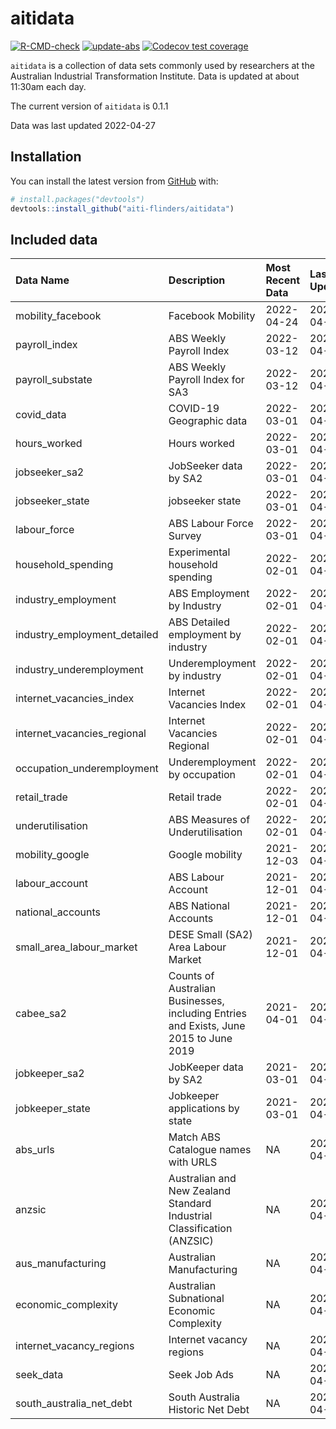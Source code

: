 
<!-- README.md is generated from README.Rmd. Please edit that file -->

# aitidata

<!-- badges: start -->

[![R-CMD-check](https://github.com/aiti-flinders/aitidata/actions/workflows/R-CMD-check.yaml/badge.svg?branch=data_prep)](https://github.com/aiti-flinders/aitidata/actions/workflows/R-CMD-check.yaml)
[![update-abs](https://github.com/aiti-flinders/aitidata/workflows/update-abs/badge.svg)](https://github.com/aiti-flinders/aitidata/actions)
[![Codecov test
coverage](https://codecov.io/gh/aiti-flinders/aitidata/branch/master/graph/badge.svg)](https://app.codecov.io/gh/aiti-flinders/aitidata?branch=master)
<!-- badges: end -->

`aitidata` is a collection of data sets commonly used by researchers at
the Australian Industrial Transformation Institute. Data is updated at
about 11:30am each day.

The current version of `aitidata` is 0.1.1

Data was last updated 2022-04-27

## Installation

You can install the latest version from [GitHub](https://github.com/)
with:

``` r
# install.packages("devtools")
devtools::install_github("aiti-flinders/aitidata")
```

## Included data

| Data Name                      | Description                                                                           | Most Recent Data | Last Updated |
| :----------------------------- | :------------------------------------------------------------------------------------ | :--------------- | :----------- |
| mobility\_facebook             | Facebook Mobility                                                                     | 2022-04-24       | 2022-04-27   |
| payroll\_index                 | ABS Weekly Payroll Index                                                              | 2022-03-12       | 2022-04-27   |
| payroll\_substate              | ABS Weekly Payroll Index for SA3                                                      | 2022-03-12       | 2022-04-27   |
| covid\_data                    | COVID-19 Geographic data                                                              | 2022-03-01       | 2022-04-27   |
| hours\_worked                  | Hours worked                                                                          | 2022-03-01       | 2022-04-27   |
| jobseeker\_sa2                 | JobSeeker data by SA2                                                                 | 2022-03-01       | 2022-04-27   |
| jobseeker\_state               | jobseeker state                                                                       | 2022-03-01       | 2022-04-27   |
| labour\_force                  | ABS Labour Force Survey                                                               | 2022-03-01       | 2022-04-27   |
| household\_spending            | Experimental household spending                                                       | 2022-02-01       | 2022-04-27   |
| industry\_employment           | ABS Employment by Industry                                                            | 2022-02-01       | 2022-04-27   |
| industry\_employment\_detailed | ABS Detailed employment by industry                                                   | 2022-02-01       | 2022-04-27   |
| industry\_underemployment      | Underemployment by industry                                                           | 2022-02-01       | 2022-04-27   |
| internet\_vacancies\_index     | Internet Vacancies Index                                                              | 2022-02-01       | 2022-04-27   |
| internet\_vacancies\_regional  | Internet Vacancies Regional                                                           | 2022-02-01       | 2022-04-27   |
| occupation\_underemployment    | Underemployment by occupation                                                         | 2022-02-01       | 2022-04-27   |
| retail\_trade                  | Retail trade                                                                          | 2022-02-01       | 2022-04-27   |
| underutilisation               | ABS Measures of Underutilisation                                                      | 2022-02-01       | 2022-04-27   |
| mobility\_google               | Google mobility                                                                       | 2021-12-03       | 2022-04-27   |
| labour\_account                | ABS Labour Account                                                                    | 2021-12-01       | 2022-04-27   |
| national\_accounts             | ABS National Accounts                                                                 | 2021-12-01       | 2022-04-27   |
| small\_area\_labour\_market    | DESE Small (SA2) Area Labour Market                                                   | 2021-12-01       | 2022-04-27   |
| cabee\_sa2                     | Counts of Australian Businesses, including Entries and Exists, June 2015 to June 2019 | 2021-04-01       | 2022-04-27   |
| jobkeeper\_sa2                 | JobKeeper data by SA2                                                                 | 2021-03-01       | 2022-04-27   |
| jobkeeper\_state               | Jobkeeper applications by state                                                       | 2021-03-01       | 2022-04-27   |
| abs\_urls                      | Match ABS Catalogue names with URLS                                                   | NA               | 2022-04-27   |
| anzsic                         | Australian and New Zealand Standard Industrial Classification (ANZSIC)                | NA               | 2022-04-27   |
| aus\_manufacturing             | Australian Manufacturing                                                              | NA               | 2022-04-27   |
| economic\_complexity           | Australian Subnational Economic Complexity                                            | NA               | 2022-04-27   |
| internet\_vacancy\_regions     | Internet vacancy regions                                                              | NA               | 2022-04-27   |
| seek\_data                     | Seek Job Ads                                                                          | NA               | 2022-04-27   |
| south\_australia\_net\_debt    | South Australia Historic Net Debt                                                     | NA               | 2022-04-27   |
